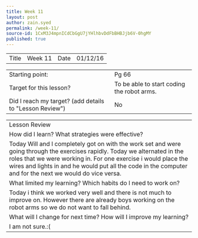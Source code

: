 ```yaml
---
title: Week 11
layout: post
author: zain.syed
permalink: /week-11/
source-id: 1CxM3J4mpnICdCbGgU7jYHlhbvDdFbBHBJjb6V-0hgMY
published: true
---
```

<table>
  <tr>
    <td>Title</td>
    <td>Week 11</td>
    <td>Date</td>
    <td>01/12/16</td>
  </tr>
</table>


<table>
  <tr>
    <td>Starting point:</td>
    <td>Pg 66</td>
  </tr>
  <tr>
    <td>Target for this lesson?</td>
    <td>To be able to start coding the robot arms.</td>
  </tr>
  <tr>
    <td>Did I reach my target? 
(add details to "Lesson Review")</td>
    <td>No</td>
  </tr>
</table>


<table>
  <tr>
    <td>Lesson Review</td>
  </tr>
  <tr>
    <td>How did I learn? What strategies were effective? </td>
  </tr>
  <tr>
    <td>Today Will and I completely got on with the work set and were going through the exercises rapidly. Today we alternated in the roles that we were working in. For one exercise i would place the wires and lights in and he would put all the code in the computer and for the next we would do vice versa.</td>
  </tr>
  <tr>
    <td>What limited my learning? Which habits do I need to work on? </td>
  </tr>
  <tr>
    <td>Today i think we worked very well and there is not much to improve on. However there are already boys working on the robot arms so we do not want to fall behind.</td>
  </tr>
  <tr>
    <td>What will I change for next time? How will I improve my learning?</td>
  </tr>
  <tr>
    <td>I am not sure.:(</td>
  </tr>
</table>


